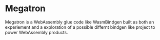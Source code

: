 # Megatron
Megatron is a WebAssembly glue code like WasmBindgen built as both an experiement and a exploration of a possible differnt bindgen like project to power WebAssembly products.
